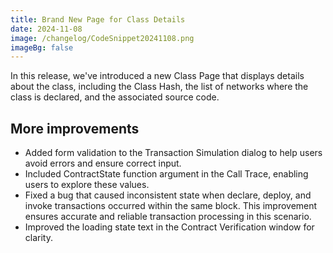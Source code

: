```yaml
---
title: Brand New Page for Class Details
date: 2024-11-08
image: /changelog/CodeSnippet20241108.png
imageBg: false
---
```


In this release, we've introduced a new Class Page that
            displays details about the class, including the Class Hash, the list
            of networks where the class is declared, and the associated source
            code.

## More improvements

- Added form validation to the Transaction Simulation dialog to help
              users avoid errors and ensure correct input.
- Included ContractState function argument in the Call
              Trace, enabling users to explore these values.
- Fixed a bug that caused inconsistent state when declare, deploy,
              and invoke transactions occurred within the same block. This
              improvement ensures accurate and reliable transaction processing
              in this scenario.
- Improved the loading state text in the Contract Verification
              window for clarity.
